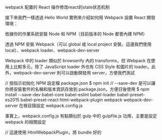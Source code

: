webpack 配置的 React 操作修改react的state状态机制

接下來我們一樣透過 Hello World 實例來介紹如何用 Webpack 設置 React 開發環境：

依據你的作業系統安裝 Node 和 NPM（目前版本的 Node 都會內建 NPM）

透過 NPM 安裝 Webpack（可以 global 或 local project 安裝，這邊我們使用 local）、webpack loader、webpack-dev-server

Webpack 中的 loader 類似於 browserify 內的 transforms，但 Webpack 在使用上比較多元，除了 JavaScript loader 外也有 CSS Style 和圖片的 loader。此外，webpack-dev-server 則可以啟動開發用 server，方便我們測試

// 按指示初始化 NPM 設定檔 package.json
$ npm init 
// --save-dev 是可以讓你將安裝套件的名稱和版本資訊存放到 package.json，方便日後使用
$ npm install --save-dev babel-core babel-eslint babel-loader babel-preset-es2015 babel-preset-react html-webpack-plugin webpack webpack-dev-server
在根目錄設定 webpack.config.js

事實上，webpack.config.js 有點類似於 gulp 中的 gulpfile.js 功用，主要是設定 webpack 的相關設定

// 這邊使用 HtmlWebpackPlugin，將 bundle 好的 <script> 插入到 body。${__dirname} 為 ES6 語法對應到 __dirname  
const HtmlWebpackPlugin = require('html-webpack-plugin');

const HTMLWebpackPluginConfig = new HtmlWebpackPlugin({
  template: `${__dirname}/app/index.html`,
  filename: 'index.html',
  inject: 'body',
});

module.exports = {
  // 檔案起始點從 entry 進入，因為是陣列所以也可以是多個檔案
  entry: [
    './app/index.js',
  ],
  // output 是放入產生出來的結果的相關參數
  output: {
    path: `${__dirname}/dist`,
    filename: 'index_bundle.js',
  },
  module: {
    // loaders 則是放欲使用的 loaders，在這邊是使用 babel-loader 將所有 .js（這邊用到正則式）相關檔案（排除了 npm 安裝的套件位置 node_modules）轉譯成瀏覽器可以閱讀的 JavaScript。preset 則是使用的 babel 轉譯規則，這邊使用 react、es2015。若是已經單獨使用 .babelrc 作為 presets 設定的話，則可以省略 query
    loaders: [
      {
        test: /\.js$/,
        exclude: /node_modules/,
        loader: 'babel-loader',
        query: {
          presets: ['es2015', 'react'],
        },
      },
    ],
  },
  // devServer 則是 webpack-dev-server 設定
  devServer: {
    inline: true,
    port: 8008,
  },
  // plugins 放置所使用的外掛
  plugins: [HTMLWebpackPluginConfig],
};
在根目錄設定 .babelrc

{
  "presets": [
    "es2015",
    "react",
  ],
  "plugins": []
}
安裝 react 和 react-dom

$ npm install --save react react-dom
撰寫 Component（記得把 index.html 以及 index.js 放到 app 資料夾底下喔！） index.html

<!DOCTYPE html>
<html lang="en">
<head>
    <meta charset="UTF-8">
    <title>React Setup</title>
    <link rel="stylesheet" type="text/css" href="//maxcdn.bootstrapcdn.com/bootstrap/3.3.6/css/bootstrap.min.css">
</head>
<body>
    <!-- 欲插入 React Component 的位置 -->
    <div id="app"></div>
</body>
</html>
index.js

import React from 'react';
import ReactDOM from 'react-dom';

class App extends React.Component {
  constructor(props) {
    super(props);
    this.state = {
    };
  }
  render() {
    return (
      <div>
        <h1>Hello, World!</h1>
      </div>
    );
  }
}

ReactDOM.render(<App />, document.getElementById('app'));
在終端機使用 webpack 進行成果展示，webpack 相關指令：

webpack：會在開發模式下開始一次性的建置
webpack -p：會建置 production 的程式碼
webpack --watch：會監聽程式碼的修改，當儲存時有異動時會更新檔案
webpack -d：加入 source maps 檔案
webpack --progress --colors：加上處理進度與顏色
如果不想每次都打一長串的指令碼的話可以使用 package.json 中的 scripts 設定

"scripts": {
  "dev": "webpack-dev-server --devtool eval --progress --colors --content-base build"
}
然後在終端機執行：

$ npm run dev
當我們此時我們可以打開瀏覽器輸入 http://localhost:8008 ，就可以看到 Hello, world! 了！